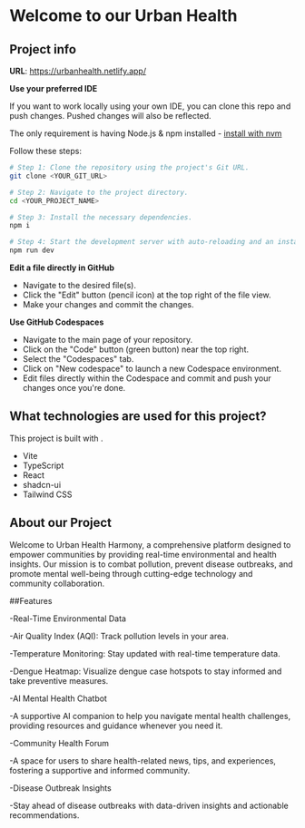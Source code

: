 # Welcome to our Urban Health

## Project info

**URL**: https://urbanhealth.netlify.app/


**Use your preferred IDE**

If you want to work locally using your own IDE, you can clone this repo and push changes. Pushed changes will also be reflected.

The only requirement is having Node.js & npm installed - [install with nvm](https://github.com/nvm-sh/nvm#installing-and-updating)

Follow these steps:

```sh
# Step 1: Clone the repository using the project's Git URL.
git clone <YOUR_GIT_URL>

# Step 2: Navigate to the project directory.
cd <YOUR_PROJECT_NAME>

# Step 3: Install the necessary dependencies.
npm i

# Step 4: Start the development server with auto-reloading and an instant preview.
npm run dev
```

**Edit a file directly in GitHub**

- Navigate to the desired file(s).
- Click the "Edit" button (pencil icon) at the top right of the file view.
- Make your changes and commit the changes.

**Use GitHub Codespaces**

- Navigate to the main page of your repository.
- Click on the "Code" button (green button) near the top right.
- Select the "Codespaces" tab.
- Click on "New codespace" to launch a new Codespace environment.
- Edit files directly within the Codespace and commit and push your changes once you're done.

## What technologies are used for this project?

This project is built with .

- Vite
- TypeScript
- React
- shadcn-ui
- Tailwind CSS

## About our Project
Welcome to Urban Health Harmony, a comprehensive platform designed to empower communities by providing real-time environmental and health insights. Our mission is to combat pollution, prevent disease outbreaks, and promote mental well-being through cutting-edge technology and community collaboration.

##Features

-Real-Time Environmental Data

-Air Quality Index (AQI): Track pollution levels in your area.

-Temperature Monitoring: Stay updated with real-time temperature data.

-Dengue Heatmap: Visualize dengue case hotspots to stay informed and take preventive measures.

-AI Mental Health Chatbot

-A supportive AI companion to help you navigate mental health challenges, providing resources and guidance whenever you need it.

-Community Health Forum

-A space for users to share health-related news, tips, and experiences, fostering a supportive and informed community.

-Disease Outbreak Insights

-Stay ahead of disease outbreaks with data-driven insights and actionable recommendations.

